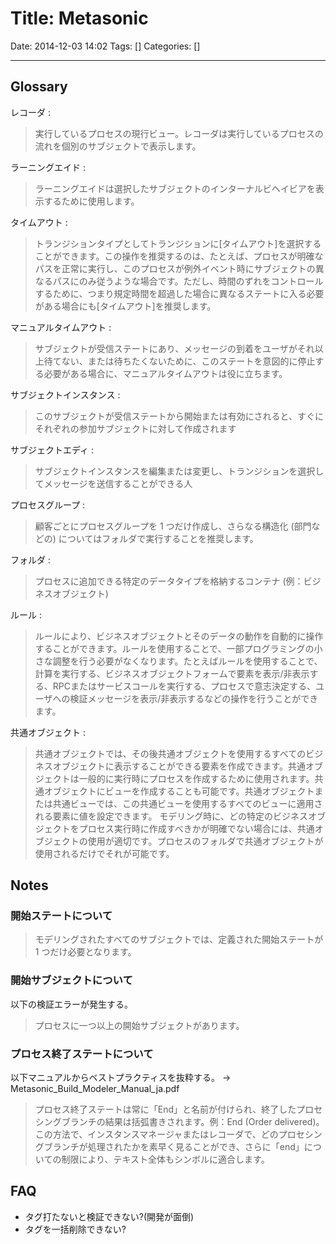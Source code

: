 # Title: Metasonic

Date: 2014-12-03 14:02
Tags: []
Categories: []

<!-- toc -->

---
## Glossary

レコーダ :
>実行しているプロセスの現行ビュー。レコーダは実行しているプロセスの流れを個別のサブジェクトで表示します。

ラーニングエイド :
>ラーニングエイドは選択したサブジェクトのインターナルビヘイビアを表示するために使用します。

タイムアウト :
> トランジションタイプとしてトランジションに[タイムアウト]を選択することができます。この操作を推奨するのは、たとえば、プロセスが明確なパスを正常に実行し、このプロセスが例外イベント時にサブジェクトの異なるパスにのみ従うような場合です。ただし、時間のずれをコントロールするために、つまり規定時間を超過した場合に異なるステートに入る必要がある場合にも[タイムアウト]を推奨します。

マニュアルタイムアウト :
> サブジェクトが受信ステートにあり、メッセージの到着をユーザがそれ以上待てない、または待ちたくないために、このステートを意図的に停止する必要がある場合に、マニュアルタイムアウトは役に立ちます。

サブジェクトインスタンス :
> このサブジェクトが受信ステートから開始または有効にされると、すぐにそれぞれの参加サブジェクトに対して作成されます

サブジェクトエディ :
> サブジェクトインスタンスを編集または変更し、トランジションを選択してメッセージを送信することができる人

プロセスグループ :
>顧客ごとにプロセスグループを 1 つだけ作成し、さらなる構造化 (部門などの) についてはフォルダで実行することを推奨します。

フォルダ :
> プロセスに追加できる特定のデータタイプを格納するコンテナ (例：ビジネスオブジェクト)

ルール :
> ルールにより、ビジネスオブジェクトとそのデータの動作を自動的に操作することができます。ルールを使用することで、一部プログラミングの小さな調整を行う必要がなくなります。たとえばルールを使用することで、計算を実行する、ビジネスオブジェクトフォームで要素を表示/非表示する、RPCまたはサービスコールを実行する、プロセスで意志決定する、ユーザへの検証メッセージを表示/非表示するなどの操作を行うことができます。

共通オブジェクト :
> 共通オブジェクトでは、その後共通オブジェクトを使用するすべてのビジネスオブジェクトに表示することができる要素を作成できます。共通オブジェクトは一般的に実行時にプロセスを作成するために使用されます。共通オブジェクトにビューを作成することも可能です。共通オブジェクトまたは共通ビューでは、この共通ビューを使用するすべてのビューに適用される要素に値を設定できます。
> モデリング時に、どの特定のビジネスオブジェクトをプロセス実行時に作成すべきかが明確でない場合には、共通オブジェクトの使用が適切です。プロセスのフォルダで共通オブジェクトが使用されるだけでそれが可能です。

## Notes

### 開始ステートについて

>モデリングされたすべてのサブジェクトでは、定義された開始ステートが 1 つだけ必要となります。

### 開始サブジェクトについて

以下の検証エラーが発生する。
>プロセスに一つ以上の開始サブジェクトがあります。

### プロセス終了ステートについて

以下マニュアルからベストプラクティスを抜粋する。
    -> Metasonic_Build_Modeler_Manual_ja.pdf

>プロセス終了ステートは常に「End」と名前が付けられ、終了したプロセシングブランチの結果は括弧書きされます。例：End (Order delivered)。この方法で、インスタンスマネージャまたはレコーダで、どのプロセシングブランチが処理されたかを素早く見ることができ、さらに「end」についての制限により、テキスト全体もシンボルに適合します。

## FAQ

- タグ打たないと検証できない?(開発が面倒)
- タグを一括削除できない?

